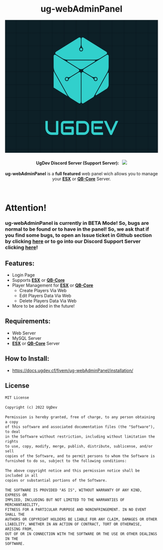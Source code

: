 <p align="center">
	<h1 align="center">
		ug-webAdminPanel
	</h1>
	<p align="center">
		<img width="1020" height="437" src="docs/logo.png">
	</p>
	<h4 align="center">
		UgDev Discord Server (Support Server): &nbsp; <a href="https://discord.gg/XPbfb3AReH" target="_blank"><img src="https://discord.com/api/guilds/1036962730982248468/widget.png?style=shield"></img></a>
	</h4>
	<p align="center">
		<b>ug-webAdminPanel</b> is a <b>full featured</b> web panel wich allows you to manage your <b><a href="https://github.com/esx-framework/esx-legacy" target="_blank">ESX</a></b> or <a href="https://github.com/qbcore-framework/qb-core" target="_blank"><b>QB-Core</a></b> Server.
	</p>
</p>

<br/>

# Attention!
### ug-webAdminPanel is currently in BETA Mode! So, bugs are normal to be found or to have in the panel! So, we ask that if you find some bugs, to open an Issue ticket in Github section by clicking [here](https://github.com/UgDevOfc/ug-webAdminPanel/issues/new) or to go into our Discord Support Server clicking [here](https://discord.gg/XPbfb3AReH)!

## Features:
- Login Page
- Supports **[ESX](https://github.com/esx-framework/esx-legacy)** or **[QB-Core](https://github.com/qbcore-framework/qb-core)**
- Player Management for **[ESX](https://github.com/esx-framework/esx-legacy)** or **[QB-Core](https://github.com/qbcore-framework/qb-core)**
    - Create Players Via Web
    - Edit Players Data Via Web
    - Delete Players Data Via Web
- More to be added in the future!

## Requirements:
- Web Server
- MySQL Server
- **[ESX](https://github.com/esx-framework/esx-legacy)** or **[QB-Core](https://github.com/qbcore-framework/qb-core)** Server

## How to Install:
- https://docs.ugdev.cf/fivem/ug-webAdminPanel/installation/

## License
```
MIT License

Copyright (c) 2022 UgDev

Permission is hereby granted, free of charge, to any person obtaining a copy
of this software and associated documentation files (the "Software"), to deal
in the Software without restriction, including without limitation the rights
to use, copy, modify, merge, publish, distribute, sublicense, and/or sell
copies of the Software, and to permit persons to whom the Software is
furnished to do so, subject to the following conditions:

The above copyright notice and this permission notice shall be included in all
copies or substantial portions of the Software.

THE SOFTWARE IS PROVIDED "AS IS", WITHOUT WARRANTY OF ANY KIND, EXPRESS OR
IMPLIED, INCLUDING BUT NOT LIMITED TO THE WARRANTIES OF MERCHANTABILITY,
FITNESS FOR A PARTICULAR PURPOSE AND NONINFRINGEMENT. IN NO EVENT SHALL THE
AUTHORS OR COPYRIGHT HOLDERS BE LIABLE FOR ANY CLAIM, DAMAGES OR OTHER
LIABILITY, WHETHER IN AN ACTION OF CONTRACT, TORT OR OTHERWISE, ARISING FROM,
OUT OF OR IN CONNECTION WITH THE SOFTWARE OR THE USE OR OTHER DEALINGS IN THE
SOFTWARE.
```
